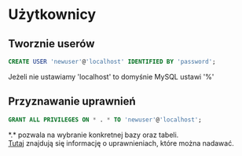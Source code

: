 # Użytkownicy
## Tworznie userów

```sql
CREATE USER 'newuser'@'localhost' IDENTIFIED BY 'password';
```
Jeżeli nie ustawiamy 'localhost' to domyśnie MySQL ustawi '%' 

## Przyznawanie uprawnień
```sql 
GRANT ALL PRIVILEGES ON * . * TO 'newuser'@'localhost';
```
\*.* pozwala na wybranie konkretnej bazy oraz tabeli.  
[Tutaj](https://dev.mysql.com/doc/refman/8.0/en/grant.html#grant-privileges)  znajdują się informację o uprawnieniach, które można nadawać.
